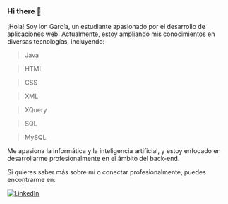 ### Hi there 👋

¡Hola! Soy Ion García, un estudiante apasionado por el desarrollo de aplicaciones web. Actualmente, estoy ampliando mis conocimientos en diversas tecnologías, incluyendo:

>Java

>HTML

>CSS

>XML

>XQuery

>SQL

>MySQL

Me apasiona la informática y la inteligencia artificial, y estoy enfocado en desarrollarme profesionalmente en el ámbito del back-end.

Si quieres saber más sobre mí o conectar profesionalmente, puedes encontrarme en:

[![LinkedIn](https://img.shields.io/badge/LinkedIn-Brais_Moure-0077B5?style=for-the-badge&logo=linkedin&logoColor=white&labelColor=101010)](https://www.linkedin.com/in/ion-garc%C3%ADa-rodr%C3%ADguez-b278502b4/)
